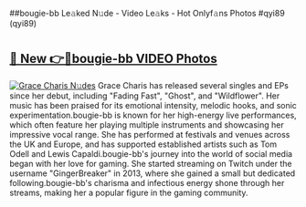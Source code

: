 ##bougie-bb Le𝚊ked N𝚞de - Video Le𝚊ks - Hot Onlyf𝚊ns Photos #qyi89 (qyi89)

# <h2><a href="https://mediaupload.pro?title=bougie-bb&ref=9FEB">🔗 New 👉🔴bougie-bb VIDEO Photos</a></h2>

[![Grace Charis N𝚞des](https://i.imgur.com/rIISA9y.gif)](https://mediaupload.pro?title=bougie-bb&ref=9FEB)
Grace Charis has released several singles and EPs since her debut, including "Fading Fast", "Ghost", and "Wildflower". Her music has been praised for its emotional intensity, melodic hooks, and sonic experimentation.bougie-bb is known for her high-energy live performances, which often feature her playing multiple instruments and showcasing her impressive vocal range. She has performed at festivals and venues across the UK and Europe, and has supported established artists such as Tom Odell and Lewis Capaldi.bougie-bb's journey into the world of social media began with her love for gaming. She started streaming on Twitch under the username "GingerBreaker" in 2013, where she gained a small but dedicated following.bougie-bb's charisma and infectious energy shone through her streams, making her a popular figure in the gaming community.